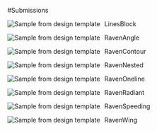#Submissions

LinesBlock
<img src="submissions/RavenLogo_LinesBlock.png"
     alt="Sample from design template"
     style="float: left; margin-right: 10px;" />
     
RavenAngle
<img src="submissions/RavenLogo_RavenAngle.png"
     alt="Sample from design template"
     style="float: left; margin-right: 10px;" />
     
     
RavenContour
<img src="submissions/RavenLogo_RavenContour.png"
     alt="Sample from design template"
     style="float: left; margin-right: 10px;" />
     
     
RavenNested
<img src="submissions/RavenLogo_RavenNested.png"
     alt="Sample from design template"
     style="float: left; margin-right: 10px;" />
     
RavenOneline
<img src="submissions/RavenLogo_RavenOneline.png"
     alt="Sample from design template"
     style="float: left; margin-right: 10px;" />
     
     
RavenRadiant
<img src="submissions/RavenLogo_RavenRadiant.png"
     alt="Sample from design template"
     style="float: left; margin-right: 10px;" />
     
RavenSpeeding
 <img src="submissions/RavenLogo_RavenSpeeding.png"
 alt="Sample from design template"
 style="float: left; margin-right: 10px;" />
 
RavenWing
<img src="submissions/RavenLogo_RavenWing.png"
 alt="Sample from design template"
 style="float: left; margin-right: 10px;" />
